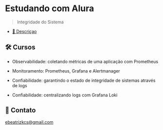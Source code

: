 # Estudando com Alura

> Integridade do Sistema

- [🔗 Descriçao](link)


## 🛠 Cursos

- Observabilidade: coletando métricas de uma aplicação com Prometheus

- Monitoramento: Prometheus, Grafana e Alertmanager

- Confiabilidade: garantindo o estado de integridade de sistemas através de logs

- Confiabilidade: centralizando logs com Grafana Loki

## 💙 Contato

ebeatrizkcs@gmail.com
